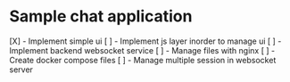 # Sample chat application

[X] - Implement simple ui
[ ] - Implement js layer inorder to manage ui
[ ] - Implement backend websocket service
[ ] - Manage files with nginx
[ ] - Create docker compose files
[ ] - Manage multiple session in websocket server
